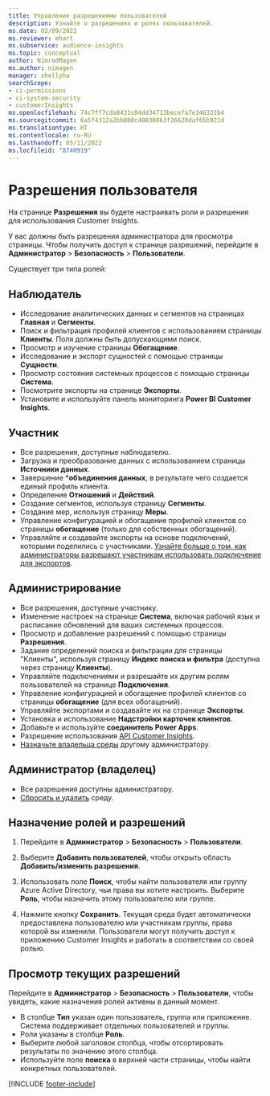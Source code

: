 ```yaml
---
title: Управление разрешениями пользователей
description: Узнайте о разрешениях и ролях пользователей.
ms.date: 02/09/2022
ms.reviewer: mhart
ms.subservice: audience-insights
ms.topic: conceptual
author: NimrodMagen
ms.author: nimagen
manager: shellyha
searchScope:
- ci-permissions
- ci-system-security
- customerInsights
ms.openlocfilehash: 74c7ff7cda8431c04dd34713becefa7e346331b4
ms.sourcegitcommit: 6a5f4312a2bb808c40830863f26620daf65b921d
ms.translationtype: HT
ms.contentlocale: ru-RU
ms.lasthandoff: 05/11/2022
ms.locfileid: "8740919"
---
```

# <a name="user-permissions"></a>Разрешения пользователя

На странице **Разрешения** вы будете настраивать роли и разрешения для использования Customer Insights.

У вас должны быть разрешения администратора для просмотра страницы. Чтобы получить доступ к странице разрешений, перейдите в **Администратор** > **Безопасность** > **Пользователи**.

Существует три типа ролей:

## <a name="viewer"></a>Наблюдатель

- Исследование аналитических данных и сегментов на страницах **Главная** и **Сегменты**.
- Поиск и фильтрация профилей клиентов с использованием страницы **Клиенты**. Поля должны быть допускающими поиск.
- Просмотр и изучение страницы **Обогащение**.
- Исследование и экспорт сущностей с помощью страницы **Сущности**.
- Просмотр состояния системных процессов с помощью страницы **Система**.
- Посмотрите экспорты на странице **Экспорты**.
- Установите и используйте панель мониторинга **Power BI Customer Insights**.

## <a name="contributor"></a>Участник

- Все разрешения, доступные наблюдателю.
- Загрузка и преобразование данных с использованием страницы **Источники данных**.
- Завершение ***объединения данных**, в результате чего создается единый профиль клиента.
- Определение **Отношений** и **Действий**.
- Создание сегментов, используя страницу **Сегменты**.
- Создание мер, используя страницу **Меры**.
- Управление конфигурацией и обогащение профилей клиентов со страницы **обогащение** (только для собственных обогащений).
- Управляйте и создавайте экспорты на основе подключений, которыми поделились с участниками. [Узнайте больше о том, как администраторы разрешают участникам использовать подключение для экспортов](connections.md#allow-contributors-to-use-a-connection-for-exports).

## <a name="admin"></a>Администрирование

- Все разрешения, доступные участнику.
- Изменение настроек на странице **Система**, включая рабочий язык и расписание обновлений для ваших системных процессов.
- Просмотр и добавление разрешений с помощью страницы **Разрешения**.
- Задание определений поиска и фильтрации для страницы "Клиенты", используя страницу **Индекс поиска и фильтра** (доступна через страницу **Клиенты**).
- Управляйте подключениями и разрешайте их другим ролям пользователей на странице **Подключения**.
- Управление конфигурацией и обогащение профилей клиентов со страницы **обогащение** (для всех обогащений).
- Управляйте экспортами и создавайте их на странице **Экспорты**.
- Установка и использование **Надстройки карточек клиентов**.
- Добавьте и используйте **соединитель Power Apps**.
- Разрешение использования [API Customer Insights](apis.md).
- [Назначьте владельца среды](manage-environments.md#change-the-owner-of-an-environment) другому администратору.

## <a name="admin-owner"></a>Администратор (владелец)

- Все разрешения доступны администратору.
- [Сбросить и удалить](manage-environments.md#reset-an-existing-environment) среду.

## <a name="assign-roles-and-permissions"></a>Назначение ролей и разрешений

1. Перейдите в **Администратор** > **Безопасность** > **Пользователи**.

1. Выберите **Добавить пользователей**, чтобы открыть область **Добавить/изменить разрешения**.

1. Использовать поле **Поиск**, чтобы найти пользователя или группу Azure Active Directory, чьи права вы хотите настроить. Выберите **Роль**, чтобы назначить этому пользователю или группе.

1. Нажмите кнопку **Сохранить**. Текущая среда будет автоматически предоставлена пользователю или участникам группы, права которой вы изменили. Пользователи могут получить доступ к приложению Customer Insights и работать в соответствии со своей ролью.

## <a name="view-current-permissions"></a>Просмотр текущих разрешений

Перейдите в **Администратор** > **Безопасность** > **Пользователи**, чтобы увидеть, какие назначения ролей активны в данный момент.

- В столбце **Тип** указан один пользователь, группа или приложение. Система поддерживает отдельных пользователей и группы.
- Роли указаны в столбце **Роль**.
- Выберите любой заголовок столбца, чтобы отсортировать результаты по значению этого столбца.
- Используйте поле **поиска** в верхней части страницы, чтобы найти конкретных пользователей.


[!INCLUDE [footer-include](includes/footer-banner.md)]
